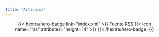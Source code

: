 ```yaml
---
title: "Artículos"
---
```


<div style="text-align: center; margin-top: 1em;">
{{< hextra/hero-badge link="index.xml" >}}
  <span>Fuente RSS</span>
  {{< icon name="rss" attributes="height=14" >}}
{{< /hextra/hero-badge >}}
</div>
